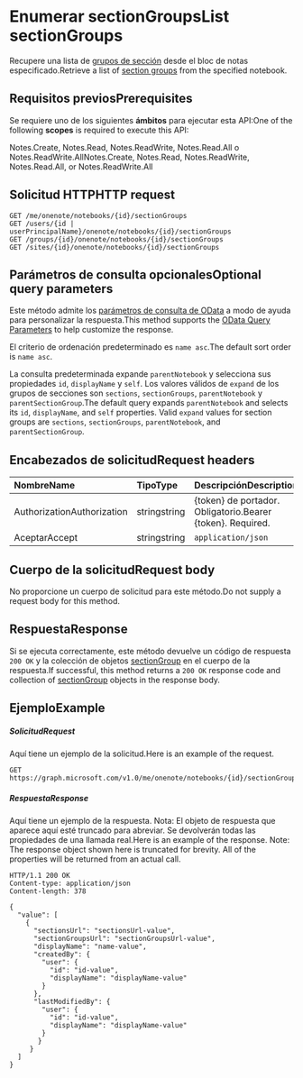# <a name="list-sectiongroups"></a><span data-ttu-id="88799-101">Enumerar sectionGroups</span><span class="sxs-lookup"><span data-stu-id="88799-101">List sectionGroups</span></span>

<span data-ttu-id="88799-102">Recupere una lista de [grupos de sección](../resources/sectiongroup.md) desde el bloc de notas especificado.</span><span class="sxs-lookup"><span data-stu-id="88799-102">Retrieve a list of [section groups](../resources/sectiongroup.md) from the specified notebook.</span></span>
## <a name="prerequisites"></a><span data-ttu-id="88799-103">Requisitos previos</span><span class="sxs-lookup"><span data-stu-id="88799-103">Prerequisites</span></span>
<span data-ttu-id="88799-104">Se requiere uno de los siguientes **ámbitos** para ejecutar esta API:</span><span class="sxs-lookup"><span data-stu-id="88799-104">One of the following **scopes** is required to execute this API:</span></span>  

<span data-ttu-id="88799-105">Notes.Create, Notes.Read, Notes.ReadWrite, Notes.Read.All o Notes.ReadWrite.All</span><span class="sxs-lookup"><span data-stu-id="88799-105">Notes.Create, Notes.Read, Notes.ReadWrite, Notes.Read.All, or Notes.ReadWrite.All</span></span>

## <a name="http-request"></a><span data-ttu-id="88799-106">Solicitud HTTP</span><span class="sxs-lookup"><span data-stu-id="88799-106">HTTP request</span></span>
<!-- { "blockType": "ignored" } -->
```http
GET /me/onenote/notebooks/{id}/sectionGroups
GET /users/{id | userPrincipalName}/onenote/notebooks/{id}/sectionGroups
GET /groups/{id}/onenote/notebooks/{id}/sectionGroups
GET /sites/{id}/onenote/notebooks/{id}/sectionGroups
```
## <a name="optional-query-parameters"></a><span data-ttu-id="88799-107">Parámetros de consulta opcionales</span><span class="sxs-lookup"><span data-stu-id="88799-107">Optional query parameters</span></span>
<span data-ttu-id="88799-108">Este método admite los [parámetros de consulta de OData](http://developer.microsoft.com/en-us/graph/docs/overview/query_parameters) a modo de ayuda para personalizar la respuesta.</span><span class="sxs-lookup"><span data-stu-id="88799-108">This method supports the [OData Query Parameters](http://developer.microsoft.com/en-us/graph/docs/overview/query_parameters) to help customize the response.</span></span>

<span data-ttu-id="88799-109">El criterio de ordenación predeterminado es `name asc`.</span><span class="sxs-lookup"><span data-stu-id="88799-109">The default sort order is `name asc`.</span></span>

<span data-ttu-id="88799-p101">La consulta predeterminada expande `parentNotebook` y selecciona sus propiedades `id`, `displayName` y `self`. Los valores válidos de `expand` de los grupos de secciones son `sections`, `sectionGroups`, `parentNotebook` y `parentSectionGroup`.</span><span class="sxs-lookup"><span data-stu-id="88799-p101">The default query expands `parentNotebook` and selects its `id`, `displayName`, and `self` properties. Valid `expand` values for section groups are `sections`, `sectionGroups`, `parentNotebook`, and `parentSectionGroup`.</span></span>

## <a name="request-headers"></a><span data-ttu-id="88799-112">Encabezados de solicitud</span><span class="sxs-lookup"><span data-stu-id="88799-112">Request headers</span></span>
| <span data-ttu-id="88799-113">Nombre</span><span class="sxs-lookup"><span data-stu-id="88799-113">Name</span></span>       | <span data-ttu-id="88799-114">Tipo</span><span class="sxs-lookup"><span data-stu-id="88799-114">Type</span></span> | <span data-ttu-id="88799-115">Descripción</span><span class="sxs-lookup"><span data-stu-id="88799-115">Description</span></span>|
|:-----------|:------|:----------|
| <span data-ttu-id="88799-116">Authorization</span><span class="sxs-lookup"><span data-stu-id="88799-116">Authorization</span></span>  | <span data-ttu-id="88799-117">string</span><span class="sxs-lookup"><span data-stu-id="88799-117">string</span></span>  | <span data-ttu-id="88799-p102">{token} de portador. Obligatorio.</span><span class="sxs-lookup"><span data-stu-id="88799-p102">Bearer {token}. Required.</span></span> |
| <span data-ttu-id="88799-120">Aceptar</span><span class="sxs-lookup"><span data-stu-id="88799-120">Accept</span></span> | <span data-ttu-id="88799-121">string</span><span class="sxs-lookup"><span data-stu-id="88799-121">string</span></span> | `application/json` |  

## <a name="request-body"></a><span data-ttu-id="88799-122">Cuerpo de la solicitud</span><span class="sxs-lookup"><span data-stu-id="88799-122">Request body</span></span>
<span data-ttu-id="88799-123">No proporcione un cuerpo de solicitud para este método.</span><span class="sxs-lookup"><span data-stu-id="88799-123">Do not supply a request body for this method.</span></span>

## <a name="response"></a><span data-ttu-id="88799-124">Respuesta</span><span class="sxs-lookup"><span data-stu-id="88799-124">Response</span></span>

<span data-ttu-id="88799-125">Si se ejecuta correctamente, este método devuelve un código de respuesta `200 OK` y la colección de objetos [sectionGroup](../resources/sectiongroup.md) en el cuerpo de la respuesta.</span><span class="sxs-lookup"><span data-stu-id="88799-125">If successful, this method returns a `200 OK` response code and collection of [sectionGroup](../resources/sectiongroup.md) objects in the response body.</span></span>
## <a name="example"></a><span data-ttu-id="88799-126">Ejemplo</span><span class="sxs-lookup"><span data-stu-id="88799-126">Example</span></span>
##### <a name="request"></a><span data-ttu-id="88799-127">Solicitud</span><span class="sxs-lookup"><span data-stu-id="88799-127">Request</span></span>
<span data-ttu-id="88799-128">Aquí tiene un ejemplo de la solicitud.</span><span class="sxs-lookup"><span data-stu-id="88799-128">Here is an example of the request.</span></span>
<!-- {
  "blockType": "request",
  "name": "get_sectiongroups"
}-->
```http
GET https://graph.microsoft.com/v1.0/me/onenote/notebooks/{id}/sectionGroups
```
##### <a name="response"></a><span data-ttu-id="88799-129">Respuesta</span><span class="sxs-lookup"><span data-stu-id="88799-129">Response</span></span>
<span data-ttu-id="88799-p103">Aquí tiene un ejemplo de la respuesta. Nota: El objeto de respuesta que aparece aquí esté truncado para abreviar. Se devolverán todas las propiedades de una llamada real.</span><span class="sxs-lookup"><span data-stu-id="88799-p103">Here is an example of the response. Note: The response object shown here is truncated for brevity. All of the properties will be returned from an actual call.</span></span>
<!-- {
  "blockType": "response",
  "truncated": true,
  "@odata.type": "microsoft.graph.sectiongroup",
  "isCollection": true
} -->
```http
HTTP/1.1 200 OK
Content-type: application/json
Content-length: 378

{
  "value": [
    {
      "sectionsUrl": "sectionsUrl-value",
      "sectionGroupsUrl": "sectionGroupsUrl-value",
      "displayName": "name-value",
      "createdBy": {
        "user": {
          "id": "id-value",
          "displayName": "displayName-value"
        }
      },
      "lastModifiedBy": {
        "user": {
          "id": "id-value",
          "displayName": "displayName-value"
        }
       }
     }
  ]
}
```

<!-- uuid: 8fcb5dbc-d5aa-4681-8e31-b001d5168d79
2015-10-25 14:57:30 UTC -->
<!-- {
  "type": "#page.annotation",
  "description": "List sectionGroups",
  "keywords": "",
  "section": "documentation",
  "tocPath": ""
}-->
